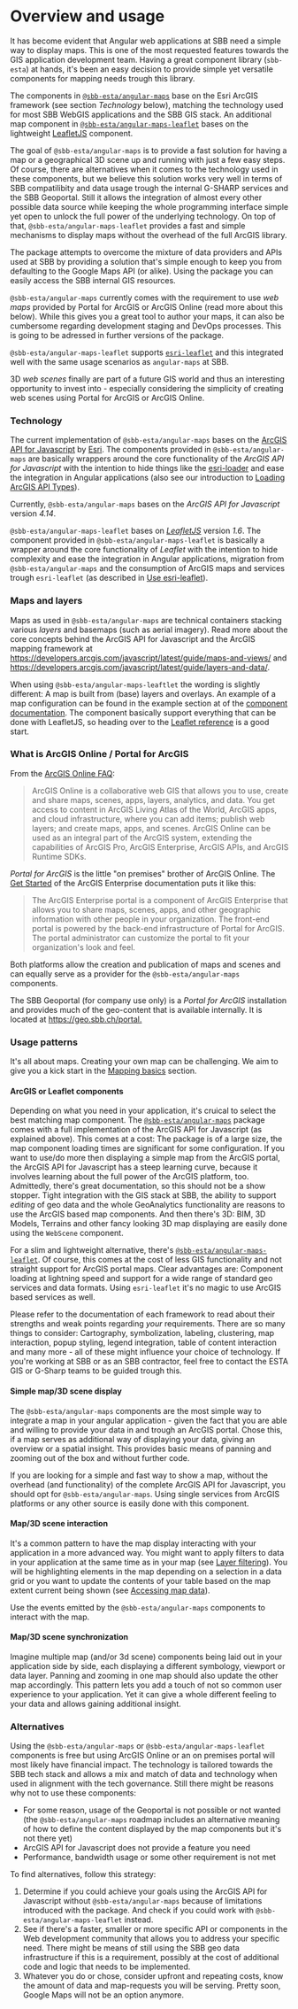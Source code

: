 # Overview and usage

It has become evident that Angular web applications at SBB need a simple way to display maps. This is one of the most requested features towards the GIS application development team. Having a great component library (`sbb-esta`) at hands, it's been an easy decision to provide simple yet versatile components for mapping needs trough this library.

The components in [`@sbb-esta/angular-maps`](/maps/introduction/getting-started) base on the Esri ArcGIS framework (see section _Technology_ below), matching the technology used for most SBB WebGIS applications and the SBB GIS stack. An additional map component in [`@sbb-esta/angular-maps-leaflet`](/maps-leaflet/introduction/getting-started) bases on the lightweight [LeafletJS](https://leafletjs.com/) component.

The goal of `@sbb-esta/angular-maps` is to provide a fast solution for having a map or a geographical 3D scene up and running with just a few easy steps. Of course, there are alternatives when it comes to the technology used in these components, but we believe this solution works very well in terms of SBB compatilibity and data usage trough the internal G-SHARP services and the SBB Geoportal. Still it allows the integration of almost every other possible data source while keeping the whole programming interface simple yet open to unlock the full power of the underlying technology. On top of that, `@sbb-esta/angular-maps-leaflet` provides a fast and simple mechanisms to display maps without the overhead of the full ArcGIS library.

The package attempts to overcome the mixture of data providers and APIs used at SBB by providing a solution that's simple enough to keep you from defaulting to the Google Maps API (or alike). Using the package you can easily access the SBB internal GIS resources.

`@sbb-esta/angular-maps` currently comes with the requirement to use _web maps_ provided by Portal for ArcGIS or ArcGIS Online (read more about this below). While this gives you a great tool to author your maps, it can also be cumbersome regarding development staging and DevOps processes. This is going to be adressed in further versions of the package.

`@sbb-esta/angular-maps-leaflet` supports [`esri-leaflet`](https://esri.github.io/esri-leaflet/) and this integrated well with the same usage scenarios as `angular-maps` at SBB.

3D _web scenes_ finally are part of a future GIS world and thus an interesting opportunity to invest into - especially considering the simplicity of creating web scenes using Portal for ArcGIS or ArcGIS Online.

### Technology

The current implementation of `@sbb-esta/angular-maps` bases on the [ArcGIS API for Javascript](https://developers.arcgis.com/javascript/) by [Esri](https://www.esri.com). The components provided in `@sbb-esta/angular-maps` are basically wrappers around the core functionality of the _ArcGIS API for Javascript_ with the intention to hide things like the [esri-loader](https://github.com/Esri/esri-loader) and ease the integration in Angular applications (also see our introduction to [Loading ArcGIS API Types](/maps/advanced/loading-arcgis-types)).

Currently, `@sbb-esta/angular-maps` bases on the _ArcGIS API for Javascript_ version _4.14_.

`@sbb-esta/angular-maps-leaflet` bases on _[LeafletJS](https://leafletjs.com/)_ version _1.6_. The component provided in `@sbb-esta/angular-maps-leaflet` is basically a wrapper around the core functionality of _Leaflet_ with the intention to hide complexity and ease the integration in Angular applications, migration from `@sbb-esta/angular-maps` and the consumption of ArcGIS maps and services trough `esri-leaflet` (as described in [Use esri-leaflet](/maps-leaflet/advanced/esri-leaflet)).

### Maps and layers

Maps as used in `@sbb-esta/angular-maps` are technical containers stacking various _layers_ and basemaps (such as aerial imagery). Read more about the core concepts behind the ArcGIS API for Javascript and the ArcGIS mapping framework at <https://developers.arcgis.com/javascript/latest/guide/maps-and-views/> and <https://developers.arcgis.com/javascript/latest/guide/layers-and-data/>.

When using `@sbb-esta/angular-maps-leaftlet` the wording is slightly different: A map is built from (base) layers and overlays. An example of a map configuration can be found in the example section at of the [component documentation](/maps-leaflet/components/leaflet-map). The component basically support everything that can be done with LeafletJS, so heading over to the [Leaflet reference](https://leafletjs.com/reference-1.6.0.html) is a good start.

### What is ArcGIS Online / Portal for ArcGIS

From the [ArcGIS Online FAQ](https://doc.arcgis.com/en/arcgis-online/reference/faq.htm#anchor1):

> ArcGIS Online is a collaborative web GIS that allows you to use, create and share maps, scenes, apps, layers, analytics, and data. You get access to content in ArcGIS Living Atlas of the World, ArcGIS apps, and cloud infrastructure, where you can add items; publish web layers; and create maps, apps, and scenes. ArcGIS Online can be used as an integral part of the ArcGIS system, extending the capabilities of ArcGIS Pro, ArcGIS Enterprise, ArcGIS APIs, and ArcGIS Runtime SDKs.

_Portal for ArcGIS_ is the little "on premises" brother of ArcGIS Online. The [Get Started](https://enterprise.arcgis.com/en/portal/latest/use/what-is-portal-for-arcgis-.htm) of the ArcGIS Enterprise documentation puts it like this:

> The ArcGIS Enterprise portal is a component of ArcGIS Enterprise that allows you to share maps, scenes, apps, and other geographic information with other people in your organization. The front-end portal is powered by the back-end infrastructure of Portal for ArcGIS. The portal administrator can customize the portal to fit your organization's look and feel.

Both platforms allow the creation and publication of maps and scenes and can equally serve as a provider for the `@sbb-esta/angular-maps` components.

The SBB Geoportal (for company use only) is a _Portal for ArcGIS_ installation and provides much of the geo-content that is available internally. It is located at <https://geo.sbb.ch/portal.>

### Usage patterns

It's all about maps. Creating your own map can be challenging. We aim to give you a kick start in the [Mapping basics](/maps/introduction/mapping-basics) section.

#### ArcGIS or Leaflet components

Depending on what you need in your application, it's cruical to select the best matching map component. The [`@sbb-esta/angular-maps`](/maps/introduction/getting-started) package comes with a full implementation of the ArcGIS API for Javascript (as explained above). This comes at a cost: The package is of a large size, the map component loading times are significant for some configuration. If you want to use/do more then displaying a simple map from the ArcGIS portal, the ArcGIS API for Javascript has a steep learning curve, because it involves learning about the full power of the ArcGIS platform, too. Admittedly, there's great documentation, so this should not be a show stopper. Tight integration with the GIS stack at SBB, the ability to support _editing_ of geo data and the whole GeoAnalytics functionality are reasons to use the ArcGIS based map components. And then there's 3D: BIM, 3D Models, Terrains and other fancy looking 3D map displaying are easily done using the `WebScene` component.

For a slim and lightweight alternative, there's [`@sbb-esta/angular-maps-leaflet`](/maps-leaflet/introduction/getting-started). Of course, this comes at the cost of less GIS functionality and not straight support for ArcGIS portal maps. Clear advantages are: Component loading at lightning speed and support for a wide range of standard geo services and data formats. Using `esri-leaflet` it's no magic to use ArcGIS based services as well.

Please refer to the documentation of each framework to read about their strengths and weak points regarding _your_ requirements. There are so many things to consider: Cartography, symbolization, labeling, clustering, map interaction, popup styling, legend integration, table of content interaction and many more - all of these might influence your choice of technology. If you're working at SBB or as an SBB contractor, feel free to contact the ESTA GIS or G-Sharp teams to be guided trough this.

#### Simple map/3D scene display

The `@sbb-esta/angular-maps` components are the most simple way to integrate a map in your angular application - given the fact that you are able and willing to provide your data in and trough an ArcGIS portal. Chose this, if a map serves as additional way of displaying your data, giving an overview or a spatial insight. This provides basic means of panning and zooming out of the box and without further code.

If you are looking for a simple and fast way to show a map, without the overhead (and functionality) of the complete ArcGIS API for Javascript, you should opt for `@sbb-esta/angular-maps`. Using single services from ArcGIS platforms or any other source is easily done with this component.

#### Map/3D scene interaction

It's a common pattern to have the map display interacting with your application in a more advanced way. You might want to apply filters to data in your application at the same time as in your map (see [Layer filtering](/maps/advanced/layer-filtering)). You will be highlighting elements in the map depending on a selection in a data grid or you want to update the contents of your table based on the map extent current being shown (see [Accessing map data](/maps/advanced/accessing-map-data)).

Use the events emitted by the `@sbb-esta/angular-maps` components to interact with the map.

#### Map/3D scene synchronization

Imagine multiple map (and/or 3d scene) components being laid out in your application side by side, each displaying a different symbology, viewport or data layer. Panning and zooming in one map should also update the other map accordingly. This pattern lets you add a touch of not so common user experience to your application. Yet it can give a whole different feeling to your data and allows gaining additional insight.

### Alternatives

Using the `@sbb-esta/angular-maps` or `@sbb-esta/angular-maps-leaflet` components is free but using ArcGIS Online or an on premises portal will most likely have financial impact. The technology is tailored towards the SBB tech stack and allows a mix and match of data and technology when used in alignment with the tech governance. Still there might be reasons why not to use these components:

- For some reason, usage of the Geoportal is not possible or not wanted (the `@sbb-esta/angular-maps` roadmap includes an alternative meaning of how to define the content displayed by the map components but it's not there yet)
- ArcGIS API for Javascript does not provide a feature you need
- Performance, bandwidth usage or some other requirement is not met

To find alternatives, follow this strategy:

1. Determine if you could achieve your goals using the ArcGIS API for Javascript without `@sbb-esta/angular-maps` because of limitations introduced with the package. And check if you could work with `@sbb-esta/angular-maps-leaflet` instead.
2. See if there's a faster, smaller or more specific API or components in the Web development community that allows you to address your specific need. There might be means of still using the SBB geo data infrastructure if this is a requirement, possibly at the cost of additional code and logic that needs to be implemented.
3. Whatever you do or chose, consider upfront and repeating costs, know the amount of data and map-requests you will be serving. Pretty soon, Google Maps will not be an option anymore.
